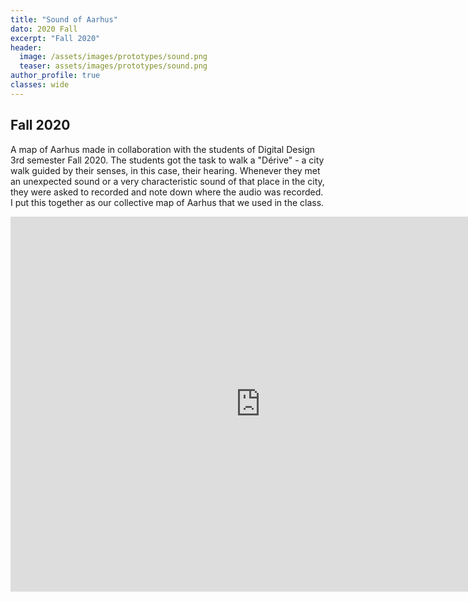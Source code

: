 ```yaml
---
title: "Sound of Aarhus"
dato: 2020 Fall
excerpt: "Fall 2020"
header:
  image: /assets/images/prototypes/sound.png
  teaser: assets/images/prototypes/sound.png
author_profile: true
classes: wide
---
```

## Fall 2020

A map of Aarhus made in collaboration with the students of Digital Design 3rd semester Fall 2020. The students got the task to walk a "Dérive"  - a city walk guided by their senses, in this case, their hearing. Whenever they met an unexpected sound or a very characteristic sound of that place in the city, they were asked to recorded and note down where the audio was recorded. I put this together as our collective map of Aarhus that we used in the class.

<iframe src="https://raggedyann.gitlab.io/it-e20-aarhus-sound-map/soundMap/" frameborder="0" height="600" width="800" title="Sound of Aarhus"></iframe>
